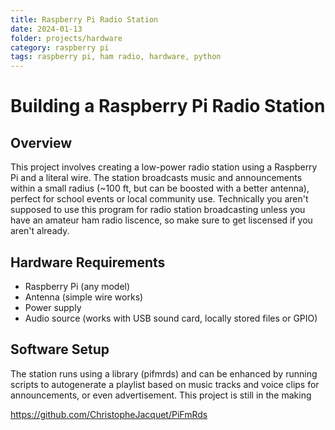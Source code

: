 ```yaml
---
title: Raspberry Pi Radio Station
date: 2024-01-13
folder: projects/hardware
category: raspberry pi
tags: raspberry pi, ham radio, hardware, python
---
```


# Building a Raspberry Pi Radio Station

## Overview
This project involves creating a low-power radio station using a Raspberry Pi and a literal wire. The station broadcasts music and announcements within a small radius (~100 ft, but can be boosted with a better antenna), perfect for school events or local community use. Technically you aren't supposed to use this program for radio station broadcasting unless you have an amateur ham radio liscence, so make sure to get liscensed if you aren't already.

## Hardware Requirements
- Raspberry Pi (any model)
- Antenna (simple wire works)
- Power supply
- Audio source (works with USB sound card, locally stored files or GPIO)

## Software Setup
The station runs using a library (pifmrds) and can be enhanced by running scripts to autogenerate a playlist based on music tracks and voice clips for announcements, or even advertisement. This project is still in the making

https://github.com/ChristopheJacquet/PiFmRds

